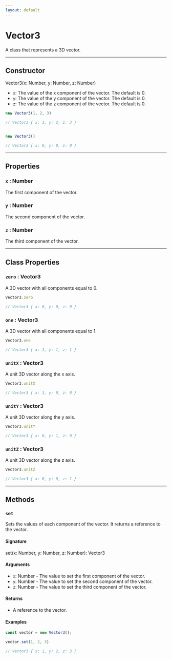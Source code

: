 ```yaml
---
layout: default
---
```


# Vector3

A class that represents a 3D vector.

---

## Constructor

Vector3(x: Number, y: Number, z: Number)

* `x`: The value of the x component of the vector. The default is 0.
* `y`: The value of the y component of the vector. The default is 0.
* `z`: The value of the z component of the vector. The default is 0.

```javascript
new Vector3(1, 2, 3)

// Vector3 { x: 1, y: 2, z: 3 }


new Vector3()

// Vector3 { x: 0, y: 0, z: 0 }
```

---

## Properties

### `x` : Number

The first component of the vector.

### `y` : Number

The second component of the vector.

### `z` : Number

The third component of the vector.

---

## Class Properties

### `zero` : Vector3

A 3D vector with all components equal to 0.

```javascript
Vector3.zero

// Vector3 { x: 0, y: 0, z: 0 }
```

### `one` : Vector3

A 3D vector with all components equal to 1.

```javascript
Vector3.one

// Vector3 { x: 1, y: 1, z: 1 }
```

### `unitX` : Vector3

A unit 3D vector along the x axis.

```javascript
Vector3.unitX

// Vector3 { x: 1, y: 0, z: 0 }
```

### `unitY` : Vector3

A unit 3D vector along the y axis.

```javascript
Vector3.unitY

// Vector3 { x: 0, y: 1, z: 0 }
```

### `unitZ` : Vector3

A unit 3D vector along the z axis.

```javascript
Vector3.unitZ

// Vector3 { x: 0, y: 0, z: 1 }
```

---

## Methods

### `set`

Sets the values of each component of the vector.
It returns a reference to the vector.

#### Signature

set(x: Number, y: Number, z: Number): Vector3

#### Arguments

* `x`: Number - The value to set the first component of the vector.
* `y`: Number - The value to set the second component of the vector.
* `z`: Number - The value to set the third component of the vector.

#### Returns

* A reference to the vector.

#### Examples

```javascript
const vector = new Vector3();

vector.set(1, 2, 3)

// Vector3 { x: 1, y: 2, z: 3 }
```

